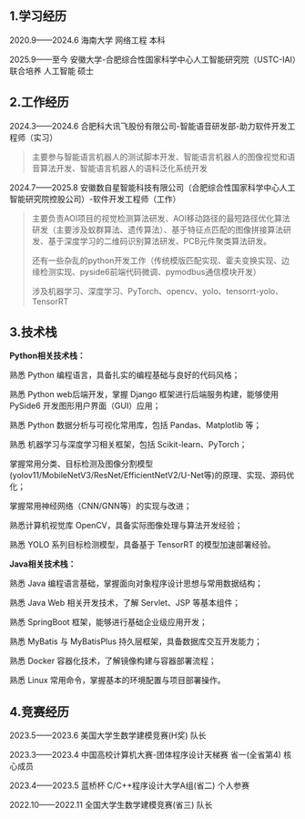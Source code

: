 ## 1.学习经历

2020.9——2024.6 海南大学 网络工程 本科

2025.9——至今 安徽大学-合肥综合性国家科学中心人工智能研究院（USTC-IAI）联合培养 人工智能 硕士

## 2.工作经历

2024.3——2024.6 合肥科大讯飞股份有限公司-智能语音研发部-助力软件开发工程师（实习）

> 主要参与智能语言机器人的测试脚本开发、智能语言机器人的图像视觉和语音算法开发、智能语言机器人的语料泛化系统开发

2024.7——2025.8 安徽数自星智能科技有限公司（合肥综合性国家科学中心人工智能研究院控股公司）-软件开发工程师（工作）

> 主要负责AOI项目的视觉检测算法研发、AOI移动路径的最短路径优化算法研发（主要涉及蚁群算法、遗传算法）、基于特征点匹配的图像拼接算法研发、基于深度学习的二维码识别算法研发、PCB元件聚类算法研发。
>
> 还有一些杂乱的python开发工作（传统模版匹配实现、霍夫变换实现、边缘检测实现、pyside6前端代码微调、pymodbus通信模块开发）
>
> 涉及机器学习、深度学习、PyTorch、opencv、yolo、tensorrt-yolo、TensorRT

## 3.技术栈

**Python相关技术栈：** 

熟悉 Python 编程语言，具备扎实的编程基础与良好的代码风格；

熟悉 Python web后端开发，掌握 Django 框架进行后端服务构建，能够使用 PySide6 开发图形用户界面（GUI）应用；

熟悉 Python 数据分析与可视化常用库，包括 Pandas、Matplotlib 等；

熟悉 机器学习与深度学习相关框架，包括 Scikit-learn、PyTorch；

掌握常用分类、目标检测及图像分割模型(yolov11/MobileNetV3/ResNet/EfficientNetV2/U-Net等)的原理、实现、源码优化；

掌握常用神经网络（CNN/GNN等）的实现与改进；

熟悉计算机视觉库 OpenCV，具备实际图像处理与算法开发经验；

熟悉 YOLO 系列目标检测模型，具备基于 TensorRT 的模型加速部署经验。

**Java相关技术栈：** 

熟悉 Java 编程语言基础，掌握面向对象程序设计思想与常用数据结构；

熟悉 Java Web 相关开发技术，了解 Servlet、JSP 等基本组件；

熟悉 SpringBoot 框架，能够进行基础企业级应用开发；

熟悉 MyBatis 与 MyBatisPlus 持久层框架，具备数据库交互开发能力；

熟悉 Docker 容器化技术，了解镜像构建与容器部署流程；

熟悉 Linux 常用命令，掌握基本的环境配置与项目部署操作。

## 4.竞赛经历

2023.5——2023.6 美国大学生数学建模竞赛(H奖)  队长 

2023.3——2023.4 中国高校计算机大赛-团体程序设计天梯赛 省一(全省第4) 核心成员

2023.4——2023.5 蓝桥杯 C/C++程序设计大学A组(省二)    个人参赛

2022.10——2022.11 全国大学生数学建模竞赛(省三)    队长







